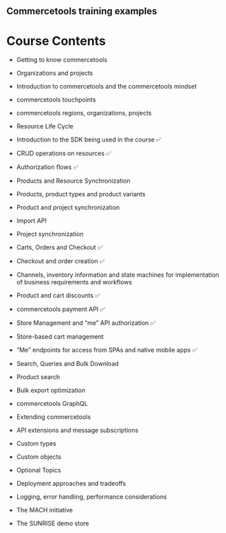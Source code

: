 ## Commercetools training examples

# Course Contents
* Getting to know commercetools
* Organizations and projects

* Introduction to commercetools and the commercetools mindset

* commercetools touchpoints

* commercetools regions, organizations, projects

* Resource Life Cycle

* Introduction to the SDK being used in the course :white_check_mark:

* CRUD operations on resources :white_check_mark:

* Authorization flows :white_check_mark:

* Products and Resource Synchronization 

* Products, product types and product variants

* Product and project synchronization

* Import API

* Project synchronization

* Carts, Orders and Checkout :white_check_mark:

* Checkout and order creation :white_check_mark:

* Channels, inventory information and state machines for implementation of business requirements and workflows

* Product and cart discounts :white_check_mark:

* commercetools payment API :white_check_mark:

* Store Management and “me” API authorization :white_check_mark:

* Store-based cart management 

* “Me” endpoints for access from SPAs and native mobile apps :white_check_mark:

* Search, Queries and Bulk Download  

* Product search

* Bulk export optimization

* commercetools GraphQL

* Extending commercetools

* API extensions and message subscriptions

* Custom types

* Custom objects

* Optional Topics

* Deployment approaches and tradeoffs

* Logging, error handling, performance considerations

* The MACH initiative

* The SUNRISE demo store